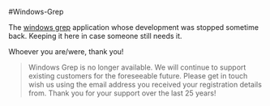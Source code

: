 #Windows-Grep

The [windows grep](http://www.wingrep.com/) application whose development was stopped sometime back. Keeping it here in case someone still needs it. 

Whoever you are/were, thank you!


> Windows Grep is no longer available.
We will continue to support existing customers for the foreseeable future. Please get in touch wish us using the email address you received your registration details from.
Thank you for your support over the last 25 years!
